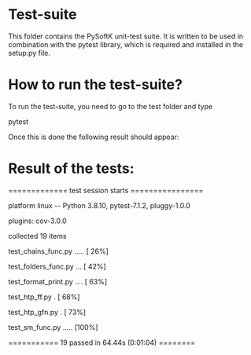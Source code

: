 # Test-suite

This folder contains the PySoftK unit-test suite. It is written
to be used in combination with the pytest library, which is required and 
installed in the setup.py file. 

# How to run the test-suite?

To run the test-suite, you need to go to the test folder and type

pytest

Once this is done the following result should appear:

# Result of the tests:

============= test session starts ================

platform linux -- Python 3.8.10, pytest-7.1.2, pluggy-1.0.0

plugins: cov-3.0.0

collected 19 items                                                                                                                         

test_chains_func.py .....                                                                                                            [ 26%]

test_folders_func.py ...                                                                                                             [ 42%]

test_format_print.py ....                                                                                                            [ 63%]

test_htp_ff.py .                                                                                                                     [ 68%]

test_htp_gfn.py .                                                                                                                    [ 73%]

test_sm_func.py .....                                                                                                                [100%]

=========== 19 passed in 64.44s (0:01:04) ========
